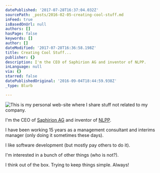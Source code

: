 ```yaml
---
datePublished: '2017-07-28T16:37:04.032Z'
sourcePath: _posts/2016-02-05-creating-cool-stuff.md
inFeed: true
isBasedOnUrl: null
authors: []
hasPage: false
keywords: []
author: []
dateModified: '2017-07-28T16:36:58.198Z'
title: Creating Cool Stuff...
publisher: {}
description: I'm the CEO of Saphirion AG and inventor of NLPP.
inLanguage: null
via: {}
starred: false
datePublishedOriginal: '2016-09-04T18:44:59.938Z'
_type: Blurb

---
```

![This is my personal web-site where I share stuff not related to my company.](https://s3-us-west-2.amazonaws.com/the-grid-img/p/7f325cfc8f1ec74ae99dbc0c81b648297e7c0f62.png)

I'm the CEO of [Saphirion AG][0] and inventor of [NLPP][1].

I have been working 15 years as a management consultant and interims manager (only doing it sometimes these days).

I like software development (but mostly pay others to do it).

I'm interested in a bunch of other things (who is not?).

I think out of the box. Trying to keep things simple. Always!

[0]: http://www.saphirion.com/
[1]: http://www.nlpp.ch/
